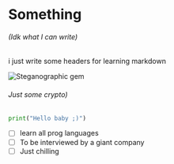 # Something
###### (Idk what I can write)
i just write some headers for learning markdown

![Steganographic gem](https://i.postimg.cc/4y1XCpqm/steganographic-gem.png)
###### Just some crypto)
``` python
print("Hello baby ;)")
```
- [ ]  learn all prog languages
- [ ]  To be interviewed by a giant company
- [ ]  Just chilling
